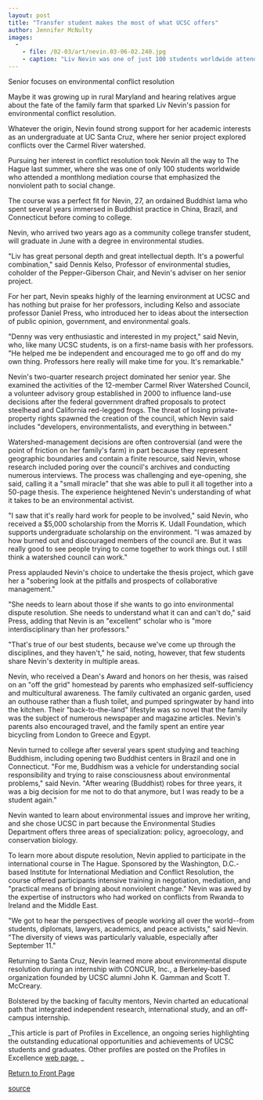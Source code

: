 ```yaml
---
layout: post
title: "Transfer student makes the most of what UCSC offers"
author: Jennifer McNulty
images:
  -
    - file: /02-03/art/nevin.03-06-02.240.jpg
    - caption: "Liv Nevin was one of just 100 students worldwide attending a monthlong mediation course at The Hague last summer. Photo: Jennifer McNulty"
---
```


Senior focuses on environmental conflict resolution

Maybe it was growing up in rural Maryland and hearing relatives argue about the fate of the family farm that sparked Liv Nevin's passion for environmental conflict resolution.

Whatever the origin, Nevin found strong support for her academic interests as an undergraduate at UC Santa Cruz, where her senior project explored conflicts over the Carmel River watershed.  

Pursuing her interest in conflict resolution took Nevin all the way to The Hague last summer, where she was one of only 100 students worldwide who attended a monthlong mediation course that emphasized the nonviolent path to social change.

The course was a perfect fit for Nevin, 27, an ordained Buddhist lama who spent several years immersed in Buddhist practice in China, Brazil, and Connecticut before coming to college.   

Nevin, who arrived two years ago as a community college transfer student, will graduate in June with a degree in environmental studies.   

"Liv has great personal depth and great intellectual depth. It's a powerful combination," said Dennis Kelso, Professor of environmental studies, coholder of the Pepper-Giberson Chair, and Nevin's adviser on her senior project.  

For her part, Nevin speaks highly of the learning environment at UCSC and has nothing but praise for her professors, including Kelso and associate professor Daniel Press, who introduced her to ideas about the intersection of public opinion, government, and environmental goals.   

"Denny was very enthusiastic and interested in my project," said Nevin, who, like many UCSC students, is on a first-name basis with her professors. "He helped me be independent and encouraged me to go off and do my own thing. Professors here really will make time for you. It's remarkable."  

Nevin's two-quarter research project dominated her senior year. She examined the activities of the 12-member Carmel River Watershed Council, a volunteer advisory group established in 2000 to influence land-use decisions after the federal government drafted proposals to protect steelhead and California red-legged frogs. The threat of losing private-property rights spawned the creation of the council, which Nevin said includes "developers, environmentalists, and everything in between."   

Watershed-management decisions are often controversial (and were the point of friction on her family's farm) in part because they represent geographic boundaries and contain a finite resource, said Nevin, whose research included poring over the council's archives and conducting numerous interviews. The process was challenging and eye-opening, she said, calling it a "small miracle" that she was able to pull it all together into a 50-page thesis. The experience heightened Nevin's understanding of what it takes to be an environmental activist.   

"I saw that it's really hard work for people to be involved," said Nevin, who received a $5,000 scholarship from the Morris K. Udall Foundation, which supports undergraduate scholarship on the environment. "I was amazed by how burned out and discouraged members of the council are. But it was really good to see people trying to come together to work things out. I still think a watershed council can work."  

Press applauded Nevin's choice to undertake the thesis project, which gave her a "sobering look at the pitfalls and prospects of collaborative management."   

"She needs to learn about those if she wants to go into environmental dispute resolution. She needs to understand what it can and can't do," said Press, adding that Nevin is an "excellent" scholar who is "more interdisciplinary than her professors."  

"That's true of our best students, because we've come up through the disciplines, and they haven't," he said, noting, however, that few students share Nevin's dexterity in multiple areas.  

Nevin, who received a Dean's Award and honors on her thesis, was raised on an "off the grid" homestead by parents who emphasized self-sufficiency and multicultural awareness. The family cultivated an organic garden, used an outhouse rather than a flush toilet, and pumped springwater by hand into the kitchen. Their "back-to-the-land" lifestyle was so novel that the family was the subject of numerous newspaper and magazine articles. Nevin's parents also encouraged travel, and the family spent an entire year bicycling from London to Greece and Egypt.  

Nevin turned to college after several years spent studying and teaching Buddhism, including opening two Buddhist centers in Brazil and one in Connecticut. "For me, Buddhism was a vehicle for understanding social responsibility and trying to raise consciousness about environmental problems," said Nevin. "After wearing (Buddhist) robes for three years, it was a big decision for me not to do that anymore, but I was ready to be a student again."  

Nevin wanted to learn about environmental issues and improve her writing, and she chose UCSC in part because the Environmental Studies Department offers three areas of specialization: policy, agroecology, and conservation biology.   

To learn more about dispute resolution, Nevin applied to participate in the international course in The Hague. Sponsored by the Washington, D.C.-based Institute for International Mediation and Conflict Resolution, the course offered participants intensive training in negotiation, mediation, and "practical means of bringing about nonviolent change." Nevin was awed by the expertise of instructors who had worked on conflicts from Rwanda to Ireland and the Middle East.  

"We got to hear the perspectives of people working all over the world--from students, diplomats, lawyers, academics, and peace activists," said Nevin. "The diversity of views was particularly valuable, especially after September 11."  

Returning to Santa Cruz, Nevin learned more about environmental dispute resolution during an internship with CONCUR, Inc., a Berkeley-based organization founded by UCSC alumni John K. Gamman and Scott T. McCreary.

Bolstered by the backing of faculty mentors, Nevin charted an educational path that integrated independent research, international study, and an off-campus internship.

_This article is part of Profiles in Excellence, an ongoing series highlighting the outstanding educational opportunities and achievements of UCSC students and graduates. Other profiles are posted on the Profiles in Excellence [web page.][1] _


[Return to Front Page][2]

[1]: http://www.ucsc.edu/students/profiles/
[2]: http://currents.ucsc.edu/

[source](http://www1.ucsc.edu/currents/02-03/06-02/nevin.html "Permalink to nevin")

